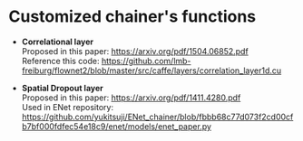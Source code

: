 # Customized chainer's functions
- **Correlational layer**  
Proposed in this paper: https://arxiv.org/pdf/1504.06852.pdf  
Reference this code: https://github.com/lmb-freiburg/flownet2/blob/master/src/caffe/layers/correlation_layer1d.cu

- **Spatial Dropout layer**  
Proposed in this paper: https://arxiv.org/pdf/1411.4280.pdf  
Used in ENet repository: https://github.com/yukitsuji/ENet_chainer/blob/fbbb68c77d073f2cd00cfb7bf000fdfec54e18c9/enet/models/enet_paper.py
